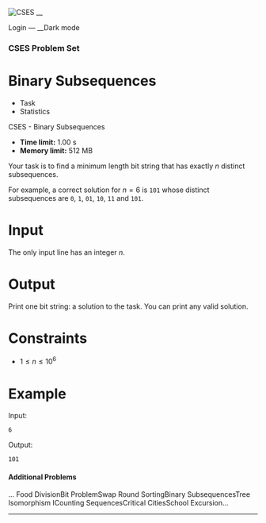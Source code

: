 ![CSES](/logo.png?1) __

Login — __Dark mode

### CSES Problem Set

# Binary Subsequences

  * Task
  * Statistics

CSES - Binary Subsequences

  * **Time limit:** 1.00 s
  * **Memory limit:** 512 MB

Your task is to find a minimum length bit string that has exactly $n$ distinct
subsequences.

For example, a correct solution for $n=6$ is `101` whose distinct subsequences
are `0`, `1`, `01`, `10`, `11` and `101`.

# Input

The only input line has an integer $n$.

# Output

Print one bit string: a solution to the task. You can print any valid
solution.

# Constraints

  * $1 \le n \le 10^6$

# Example

Input:

``` 6 ```

Output:

``` 101 ```

#### Additional Problems

... Food DivisionBit ProblemSwap Round SortingBinary SubsequencesTree
Isomorphism ICounting SequencesCritical CitiesSchool Excursion...

* * *

